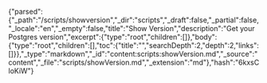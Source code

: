 {"parsed":{"_path":"/scripts/showversion","_dir":"scripts","_draft":false,"_partial":false,"_locale":"en","_empty":false,"title":"Show Version","description":"Get your Postgres version","excerpt":{"type":"root","children":[]},"body":{"type":"root","children":[],"toc":{"title":"","searchDepth":2,"depth":2,"links":[]}},"_type":"markdown","_id":"content:scripts:showVersion.md","_source":"content","_file":"scripts/showVersion.md","_extension":"md"},"hash":"6kxsCloKiW"}